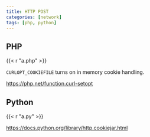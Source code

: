 ```yaml
---
title: HTTP POST
categories: [network]
tags: [php, python]
---
```


## PHP

{{< r "a.php" >}}

`CURLOPT_COOKIEFILE` turns on in memory cookie handling.

<https://php.net/function.curl-setopt>

## Python

{{< r "a.py" >}}

<https://docs.python.org/library/http.cookiejar.html>
